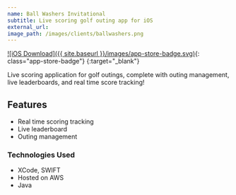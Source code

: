 ```yaml
---
name: Ball Washers Invitational
subtitle: Live scoring golf outing app for iOS
external_url:
image_path: /images/clients/ballwashers.png
---
```


[![iOS Download]({{ site.baseurl }}/images/app-store-badge.svg)](https://itunes.apple.com/us/app/ball-washers/id1251267092?mt=8){: class="app-store-badge"}
{:target="_blank"}

Live scoring application for golf outings, complete with outing management, live leaderboards, and real time score tracking!

## Features

* Real time scoring tracking
* Live leaderboard
* Outing management

### Technologies Used

* XCode, SWIFT
* Hosted on AWS
* Java
